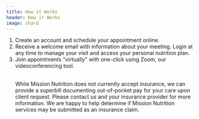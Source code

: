 ```yaml
---
title: How it Works
header: How it Works
image: chard
---
```

<ol>
<li> Create an account and schedule your appointment online. </li>
<li> Receive a welcome email with information about your meeting. Login at any time to manage your visit and access your personal nutrition plan.</li>
<li> Join appointments "virtually" with one-click using Zoom, our videoconferencing tool.</li> <br>

While Mission Nutrition does not currently accept insurance, we can provide a superbill documenting out-of-pocket pay for your care upon client request. Please contact us and your insurance provider for more information. We are happy to help determine if Mission Nutrition services may be submitted as an insurance claim. 
</ol>



